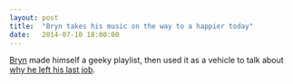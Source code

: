 ```yaml
---
layout: post
title:  "Bryn takes his music on the way to a happier today"
date:   2014-07-10 18:00:00
---
```


[Bryn][bryn] made himself a geeky playlist, then used it as a vehicle to talk about [why he left his last job](http://randomlyevil.org.uk/2014/07/10/on-the-subject-of-music/).

[adam-g]:  http://strokeyadam.livejournal.com/
[adam-w]:  http://www.ad-space.org.uk/
[andy-k]:  http://theguidemark3.livejournal.com/
[andy-r]:  http://selfdoubtgun.wordpress.com/
[beth]:    http://littlegreenbeth.livejournal.com/
[bryn]:    http://randomlyevil.org.uk/
[claire]:  http://nowebsite.co.uk/blog/
[dan]:     http://www.scatmania.org/
[ele]:     http://ele-is-crazy.livejournal.com/
[fiona]:   http://fionafish.wordpress.com/
[hayley]:  http://leelee1983.livejournal.com/
[jen]:     http://scleip.livejournal.com/
[jimmy]:   http://vikingjim.livejournal.com/
[jta]:     http://blog.electricquaker.co.uk/
[kit]:     http://reaperkit.wordpress.com/
[liz]:     http://norasdollhouse.livejournal.com/
[malbo21]: http://malbo21.wordpress.com/
[matt-p]:  http://myzelik.livejournal.com/
[matt-r]:  http://matt-inthe-hat.livejournal.com/
[paul]:    http://blog.pacifist.co.uk/
[penny]:   http://thepennyfaerie.livejournal.com/
[pete]:    http://loonybin345.livejournal.com/
[rory]:    http://razinaber.livejournal.com/
[ruth]:    http://fleeblewidget.co.uk/
[sarah]:   http://starlight-sarah.livejournal.com/
[sian]:    http://elgingerbread.wordpress.com/
[sundeep]: https://mentalwillness.wordpress.com/
